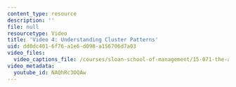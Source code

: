 ```yaml
---
content_type: resource
description: ''
file: null
resourcetype: Video
title: 'Video 4: Understanding Cluster Patterns'
uid: dd0dc401-6f76-a1e6-d098-a156706d7a03
video_files:
  video_captions_file: /courses/sloan-school-of-management/15-071-the-analytics-edge-spring-2017/clustering/predictive-diagnosis-discovering-patterns-for-disease-detection/video-4-understanding-cluster-patterns/video-4-understanding-cluster-patterns-0/NAQhRc3OQAw.vtt
video_metadata:
  youtube_id: NAQhRc3OQAw
---
```

